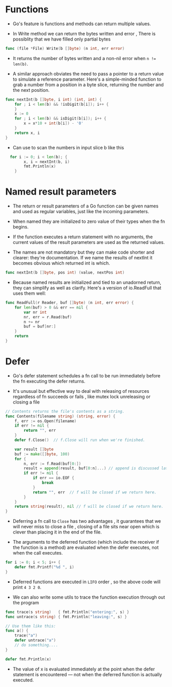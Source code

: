 # Functions

- Go's feature is functions and methods can return multiple values.

- In Write method we can return the bytes written and error , There is possiblity that we have filled only partial bytes

```go
func (file *File) Write(b []byte) (n int, err error)
```

- It returns the number of bytes written and a non-nil error when ``n != len(b)``.

- A similar approach obviates the need to pass a pointer to a return value to simulate a reference parameter. Here's a simple-minded function to grab a number from a position in a byte slice, returning the number and the next position.

```go
func nextInt(b []byte, i int) (int, int) {
    for ; i < len(b) && !isDigit(b[i]); i++ {
    }
    x := 0
    for ; i < len(b) && isDigit(b[i]); i++ {
        x = x*10 + int(b[i]) - '0'
    }
    return x, i
}
```

- Can use to scan the numbers in input slice b like this

```go
  for i := 0; i < len(b); {
        x, i = nextInt(b, i)
        fmt.Println(x)
    }
```

# Named result parameters

- The return or result parameters of a Go function can be given names and used as regular variables, just like the incoming parameters.

- When named they are initialized to zero value of their types when the fn begins.

-  If the function executes a return statement with no arguments, the current values of the result parameters are used as the returned values.

- The names are not mandatory but they can make code shorter and clearer: they're documentation. If we name the results of nextInt it becomes obvious which returned int is which.

```go
func nextInt(b []byte, pos int) (value, nextPos int) 
```

- Because named results are initialized and tied to an unadorned return, they can simplify as well as clarify. Here's a version of io.ReadFull that uses them well:

```go
func ReadFull(r Reader, buf []byte) (n int, err error) {
    for len(buf) > 0 && err == nil {
        var nr int
        nr, err = r.Read(buf)
        n += nr
        buf = buf[nr:]
    }
    return
}
```

# Defer

- Go's defer statement schedules a fn call to be run immediately before the fn executing the defer returns.

- It's unusual but effective way to deal with releasing of resources regardless of fn succeeds or fails , like mutex lock unreleasing or closing a file

```go
// Contents returns the file's contents as a string.
func Contents(filename string) (string, error) {
    f, err := os.Open(filename)
    if err != nil {
        return "", err
    }
    defer f.Close()  // f.Close will run when we're finished.

    var result []byte
    buf := make([]byte, 100)
    for {
        n, err := f.Read(buf[0:])
        result = append(result, buf[0:n]...) // append is discussed later.
        if err != nil {
            if err == io.EOF {
                break
            }
            return "", err  // f will be closed if we return here.
        }
    }
    return string(result), nil // f will be closed if we return here.
}
```

- Deferring a fn call to ``Close`` has two advantages , it guarantees that we will never miss to close a file , closing of a file sits near open which is clever than placing it in the end of the file.

- The arguments to the deferred function (which include the receiver if the function is a method) are evaluated when the defer executes, not when the call executes.

```go
for i := 0; i < 5; i++ {
    defer fmt.Printf("%d ", i)
}
```
- Deferred functions are executed in ``LIFO`` order , so the above code will print ``4 3 2 0``.

- We can also write some utils to trace the function execution through out the program

```go
func trace(s string)   { fmt.Println("entering:", s) }
func untrace(s string) { fmt.Println("leaving:", s) }

// Use them like this:
func a() {
    trace("a")
    defer untrace("a")
    // do something....
}
```

```go
defer fmt.Println(x)
```

- The value of x is evaluated immediately at the point when the defer statement is encountered — not when the deferred function is actually executed.